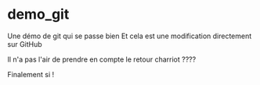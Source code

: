 # demo_git
Une démo de git qui se passe bien
Et cela est une modification directement sur GitHub

Il n'a pas l'air de prendre en compte le retour charriot ???? 

Finalement si !

